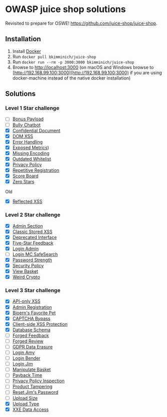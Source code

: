 # OWASP juice shop solutions

Revisited to prepare for OSWE! https://github.com/juice-shop/juice-shop. 

## Installation


1.  Install [Docker](https://www.docker.com)
2.  Run `docker pull bkimminich/juice-shop`
3.  Run `docker run --rm -p 3000:3000 bkimminich/juice-shop`
4.  Browse to [http://localhost:3000](http://localhost:3000) (on macOS and Windows browse to [http://192.168.99.100:3000](http://192.168.99.100:3000) if you are using docker-machine instead of the native docker installation)


## Solutions

### Level 1 Star challenge
- [ ] [Bonus Payload]()
- [ ] [Bully Chatbot]()
- [x] [Confidential Document](../master/Level1/confidential-doc.md)
- [x] [DOM XSS](../master/Level1/dom-xss.md)
- [x] [Error Handling](../master/Level1/error-handling.md)
- [x] [Exposed Metrics](Level1/exposed-metrics.md))
- [x] [Missing Encoding](../master/Level1/missing-encoding.md)
- [x] [Outdated Whitelist](../master/Level1/outdated-whitelist.md)
- [x] [Privacy Policy](../master/Level1/privacy-policy.md)
- [x] [Repetitive Registration](../master/Level1/repeat-register.md)
- [x] [Score Board](../master/Level1/score-board.md)
- [x] [Zero Stars](../master/Level1/zero-stars.md)

Old
- [x] [Reflected XSS](../master/Level1/reflected-xss.md)

### Level 2 Star challenge

- [x] [Admin Section](../master/Level2/admin-section.md)
- [x] [Classic Stored XSS](../master/Level2/classic-stored-xss.md)
- [x] [Deprecated Interface](../master/Level2/deprecated-interface.md)
- [x] [Five-Star Feedback](../master/Level2/five-star-feedback.md)
- [x] [Login Admin](../master/Level2/login-admin.md)
- [ ] [Login MC SafeSearch]()
- [x] [Password Strength](../master/Level2/password-strength.md)
- [x] [Security Policy](../master/Level2/security-policy.md)
- [x] [View Basket](../master/Level2/view-basket.md)
- [x] [Weird Crypto](../master/Level2/wierd-crypto.md)

### Level 3 Star challenge

- [x] [API-only XSS](../master/Level3/api-only-xss.md)
- [x] [Admin Registration](../master/Level3/admin-registration.md)
- [x] [Bjoern's Favorite Pet](../master/Level3/bjoern-fav-pet.md)
- [x] [CAPTCHA Bypass](../master/Level3/captcha-by-pass.md)
- [x] [Client-side XSS Protection](../master/Level3/client-side-xss.md)
- [x] [Database Schema](../master/Level3/database-schema.md)
- [ ] [Forged Feedback](../master/Level3/.md)
- [ ] [Forged Review](../master/Level3/.md)
- [ ] [GDPR Data Erasure](../master/Level3/.md)
- [ ] [Login Amy](../master/Level3/.md)
- [ ] [Login Bender](../master/Level3/.md)
- [ ] [Login Jim](../master/Level3/.md)
- [ ] [Manipulate Basket](../master/Level3/.md)
- [ ] [Payback Time](../master/Level3/.md)
- [ ] [Privacy Policy Inspection](../master/Level3/.md)
- [ ] [Product Tampering](../master/Level3/.md)
- [ ] [Reset Jim's Password](../master/Level3/.md)
- [ ] [Upload Size](../master/Level3/.md)
- [x] [Upload Type](../master/Level3/upload-type.md)
- [x] [XXE Data Access](../master/Level3/xxe-data-access.md)
